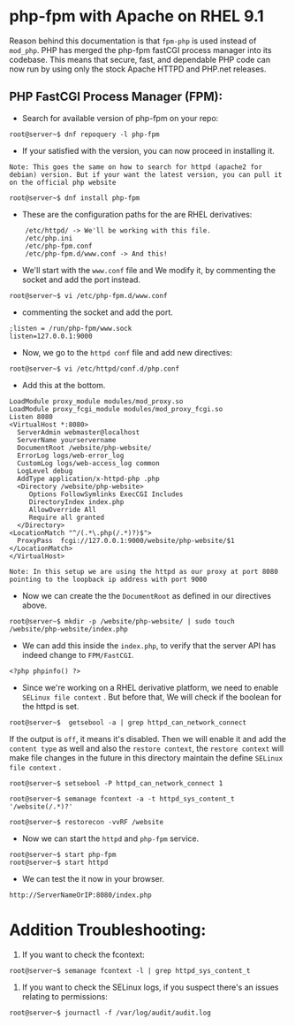 # php-fpm with Apache on RHEL 9.1
Reason behind this documentation is that `fpm-php` is used instead of `mod_php`. PHP has merged the php-fpm fastCGI process manager into its codebase. This means that secure, fast, and dependable PHP code can now run by using only the stock Apache HTTPD and PHP.net releases.

## PHP FastCGI Process Manager (FPM):
* Search for available version of php-fpm on your repo:
```
root@server~$ dnf repoquery -l php-fpm
```
* If your satisfied with the version, you can now proceed in installing it.

`Note: This goes the same on how to search for httpd (apache2 for debian) version. But if your want the latest version, you can pull it on the official php website`
```
root@server~$ dnf install php-fpm
```
* These are the configuration paths for the are RHEL derivatives:
```
    /etc/httpd/ -> We'll be working with this file.
    /etc/php.ini
    /etc/php-fpm.conf
    /etc/php-fpm.d/www.conf -> And this!
```
* We'll start with the `www.conf` file and We modify it, by commenting the socket and add the port instead.
```
root@server~$ vi /etc/php-fpm.d/www.conf
```
* commenting the socket and add the port.
```
;listen = /run/php-fpm/www.sock
listen=127.0.0.1:9000
```
* Now, we go to the `httpd conf` file and add new directives:
```
root@server~$ vi /etc/httpd/conf.d/php.conf
```
* Add this at the bottom.
```
LoadModule proxy_module modules/mod_proxy.so
LoadModule proxy_fcgi_module modules/mod_proxy_fcgi.so
Listen 8080
<VirtualHost *:8080>
  ServerAdmin webmaster@localhost
  ServerName yourservername
  DocumentRoot /website/php-website/
  ErrorLog logs/web-error_log
  CustomLog logs/web-access_log common
  LogLevel debug 
  AddType application/x-httpd-php .php
  <Directory /website/php-website>
     Options FollowSymlinks ExecCGI Includes
     DirectoryIndex index.php
     AllowOverride All
     Require all granted
  </Directory>
<LocationMatch "^/(.*\.php(/.*)?)$">
  ProxyPass  fcgi://127.0.0.1:9000/website/php-website/$1
</LocationMatch>
</VirtualHost>
```
`Note: In this setup we are using the httpd as our proxy at port 8080 pointing to the loopback ip address with port 9000`

* Now we can create the the `DocumentRoot` as defined in our directives above.
```
root@server~$ mkdir -p /website/php-website/ | sudo touch /website/php-website/index.php
 ```
 * We can add this inside the `index.php`, to verify that the server API has indeed change to  `FPM/FastCGI`.
 ```
<?php phpinfo() ?>
 ```
 * Since we're working on a RHEL derivative platform, we need to enable `SELinux file context` . But before that, We will check if the boolean for the httpd is set.
```
root@server~$  getsebool -a | grep httpd_can_network_connect
```
If the output is `off`, it means it's disabled. Then we will enable it and add the `content type`  as well and also the `restore context`,  the `restore context`  will  make file changes in the future in this directory maintain the define `SELinux file context` .
```
root@server~$ setsebool -P httpd_can_network_connect 1

root@server~$ semanage fcontext -a -t httpd_sys_content_t '/website(/.*)?'

root@server~$ restorecon -vvRF /website
```
* Now we can start the `httpd` and `php-fpm` service.
```
root@server~$ start php-fpm
root@server~$ start httpd
```
* We can test the it now in your browser.
```
http://ServerNameOrIP:8080/index.php
```

# Addition Troubleshooting:

1. If you want to check the fcontext:
```
root@server~$ semanage fcontext -l | grep httpd_sys_content_t
```
1. If you want to check the SELinux logs, if you suspect there's an issues relating to permissions:
```
root@server~$ journactl -f /var/log/audit/audit.log
```